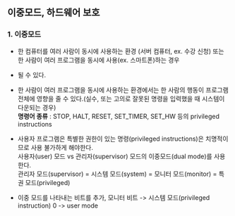 ## 이중모드, 하드웨어 보호

### 1. 이중모드

- 한 컴퓨터를 여러 사람이 동시에 사용하는 환경 (서버 컴퓨터, ex. 수강 신청) 또는 한 사람이 여러 프로그램을 동시에 사용(ex. 스마트폰)하는 경우
- 될 수 있다.
- 한 사람이 여러 프로그램을 동시에 사용하는 환경에서는 한 사람의 행동이 프로그램 전체에 영향을 줄 수 있다.(실수, 또는 고의로 잘못된 명령을 입력했을 때 시스템이 다운되는 경우)  
  **명령어 종류** : STOP, HALT, RESET, SET_TIMER, SET_HW 등의 privileged instructions

- 사용자 프로그램은 특별한 권한이 있는 명령(privileged instructions)은 치명적이므로 사용 불가하게 해야한다.  
  사용자(user) 모드 vs 관리자(supervisor) 모드의 이중모드(dual mode)를 사용한다.  
  관리자 모드(supervisor) = 시스템 모드(system) = 모니터 모드(monitor) = 특권 모드(privileged)
- 이중 모드를 나타내는 비트를 추가, 모니터 비트 -> 시스템 모드(privileged instruction) 0 -> user mode
